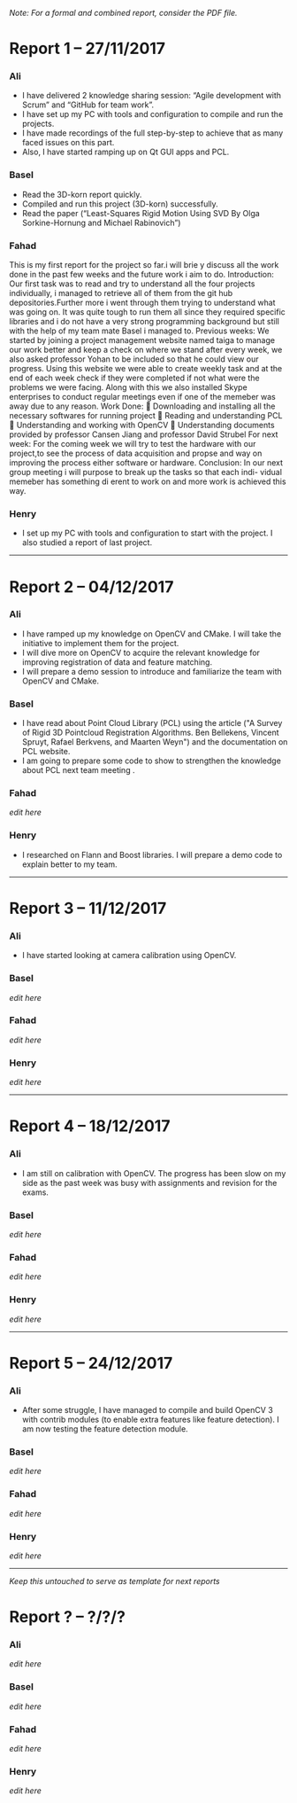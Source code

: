 ﻿*Note: For a formal and combined report, consider the PDF file.*

# Report 1 – 27/11/2017

### Ali

- I have delivered 2 knowledge sharing session: “Agile development with Scrum” and “GitHub for team work”.
- I have set up my PC with tools and configuration to compile and run the projects.
- I have made recordings of the full step-by-step to achieve that as many faced issues on this part.
- Also, I have started ramping up on Qt GUI apps and PCL.

### Basel

- Read the 3D-korn report quickly.
- Compiled and run this project (3D-korn) successfully.
- Read the paper (“Least-Squares Rigid Motion Using SVD By Olga Sorkine-Hornung and Michael Rabinovich”)

### Fahad

This is my first report for the project so far.i will brie
y discuss all the work
done in the past few weeks and the future work i aim to do.
Introduction: Our first task was to read and try to understand all the four projects individually,
i managed to retrieve all of them from the git hub depositories.Further more i
went through them trying to understand what was going on. It was quite tough
to run them all since they required specific libraries and i do not have a very
strong programming background but still with the help of my team mate Basel
i managed to.
Previous weeks: We started by joining a project management website named taiga to manage
our work better and keep a check on where we stand after every week, we also
asked professor Yohan to be included so that he could view our progress.
Using this website we were able to create weekly task and at the end of each
week check if they were completed if not what were the problems we were facing.
Along with this we also installed Skype enterprises to conduct regular meetings
even if one of the memeber was away due to any reason.
 Work Done:
 Downloading and installing all the necessary softwares for running project
 Reading and understanding PCL
 Understanding and working with OpenCV
 Understanding documents provided by professor Cansen Jiang and professor David Strubel
 For next week: For the coming week we will try to test the hardware with our project,to
see the process of data acquisition and propse and way on improving the
process either software or hardware.
Conclusion: In our next group meeting i will purpose to break up the tasks so that each indi-
vidual memeber has something di
erent to work on and more work is achieved
this way.

### Henry

- I set up my PC with tools and configuration to start with the project. I also studied a report of last project.

---

# Report 2 – 04/12/2017

### Ali

- I have ramped up my knowledge on OpenCV and CMake. I will take the initiative to implement them for the project.
- I will dive more on OpenCV to acquire the relevant knowledge for improving registration of data and feature matching.
- I will prepare a demo session to introduce and familiarize the team with OpenCV and CMake.


### Basel

- I have read about Point Cloud Library (PCL) using the article ("A Survey of Rigid 3D Pointcloud Registration Algorithms. Ben Bellekens, Vincent Spruyt, Rafael Berkvens, and Maarten Weyn") and the documentation on PCL website.	
- I am going to prepare some code to show to strengthen the knowledge about PCL next team meeting .



### Fahad

*edit here*


### Henry

- I researched on Flann and Boost libraries. I will prepare a demo code to explain better to my team.

---

# Report 3 – 11/12/2017

### Ali

- I have started looking at camera calibration using OpenCV.


### Basel

*edit here*


### Fahad

*edit here*


### Henry

*edit here*

---

# Report 4 – 18/12/2017

### Ali

- I am still on calibration with OpenCV. The progress has been slow on my side as the past week was busy with assignments and revision for the exams.


### Basel

*edit here*


### Fahad

*edit here*


### Henry

*edit here*

---

# Report 5 – 24/12/2017

### Ali

- After some struggle, I have managed to compile and build OpenCV 3 with contrib modules (to enable extra features like feature detection). I am now testing the feature detection module.


### Basel

*edit here*


### Fahad

*edit here*


### Henry

*edit here*

---

*Keep this untouched to serve as template for next reports*

# Report ? – ?/?/?

### Ali

*edit here*


### Basel

*edit here*


### Fahad

*edit here*


### Henry

*edit here*


